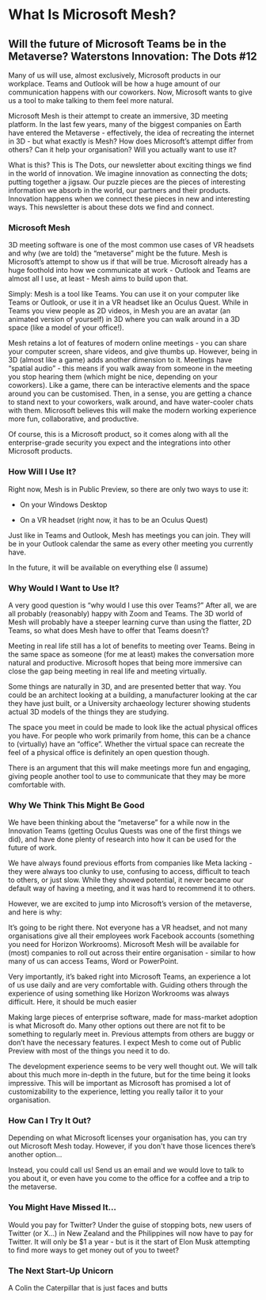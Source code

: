 # What Is Microsoft Mesh?
## Will the future of Microsoft Teams be in the Metaverse? Waterstons Innovation: The Dots #12

Many of us will use, almost exclusively, Microsoft products in our workplace. Teams and Outlook will be how a huge amount of our communication happens with our coworkers. Now, Microsoft wants to give us a tool to make talking to them feel more natural.

Microsoft Mesh is their attempt to create an immersive, 3D meeting platform. In the last few years, many of the biggest companies on Earth have entered the Metaverse - effectively, the idea of recreating the internet in 3D - but what exactly is Mesh? How does Microsoft’s attempt differ from others? Can it help your organisation? Will you actually want to use it?

What is this? This is The Dots, our newsletter about exciting things we find in the world of innovation. We imagine innovation as connecting the dots; putting together a jigsaw. Our puzzle pieces are the pieces of interesting information we absorb in the world, our partners and their products. Innovation happens when we connect these pieces in new and interesting ways. This newsletter is about these dots we find and connect.

### Microsoft Mesh
3D meeting software is one of the most common use cases of VR headsets and why (we are told) the “metaverse” might be the future. Mesh is Microsoft’s attempt to show us if that will be true. Microsoft already has a huge foothold into how we communicate at work - Outlook and Teams are almost all I use, at least - Mesh aims to build upon that.

Simply: Mesh is a tool like Teams. You can use it on your computer like Teams or Outlook, or use it in a VR headset like an Oculus Quest. While in Teams you view people as 2D videos, in Mesh you are an avatar (an animated version of yourself) in 3D where you can walk around in a 3D space (like a model of your office!).

Mesh retains a lot of features of modern online meetings - you can share your computer screen, share videos, and give thumbs up. However, being in 3D (almost like a game) adds another dimension to it. Meetings have “spatial audio” - this means if you walk away from someone in the meeting you stop hearing them (which might be nice, depending on your coworkers). Like a game, there can be interactive elements and the space around you can be customised. Then, in a sense, you are getting a chance to stand next to your coworkers, walk around, and have water-cooler chats with them. Microsoft believes this will make the modern working experience more fun, collaborative, and productive.

Of course, this is a Microsoft product, so it comes along with all the enterprise-grade security you expect and the integrations into other Microsoft products.

### How Will I Use It?
Right now, Mesh is in Public Preview, so there are only two ways to use it:

* On your Windows Desktop

* On a VR headset (right now, it has to be an Oculus Quest)

Just like in Teams and Outlook, Mesh has meetings you can join. They will be in your Outlook calendar the same as every other meeting you currently have.

In the future, it will be available on everything else (I assume)

### Why Would I Want to Use It?
A very good question is “why would I use this over Teams?” After all, we are all probably (reasonably) happy with Zoom and Teams. The 3D world of Mesh will probably have a steeper learning curve than using the flatter, 2D Teams, so what does Mesh have to offer that Teams doesn’t?

Meeting in real life still has a lot of benefits to meeting over Teams. Being in the same space as someone (for me at least) makes the conversation more natural and productive. Microsoft hopes that being more immersive can close the gap being meeting in real life and meeting virtually.

Some things are naturally in 3D, and are presented better that way. You could be an architect looking at a building, a manufacturer looking at the car they have just built, or a University archaeology lecturer showing students actual 3D models of the things they are studying.

The space you meet in could be made to look like the actual physical offices you have. For people who work primarily from home, this can be a chance to (virtually) have an “office”. Whether the virtual space can recreate the feel of a physical office is definitely an open question though.

There is an argument that this will make meetings more fun and engaging, giving people another tool to use to communicate that they may be more comfortable with.

### Why We Think This Might Be Good
We have been thinking about the “metaverse” for a while now in the Innovation Teams (getting Oculus Quests was one of the first things we did), and have done plenty of research into how it can be used for the future of work.

We have always found previous efforts from companies like Meta lacking - they were always too clunky to use, confusing to access, difficult to teach to others, or just slow. While they showed potential, it never became our default way of having a meeting, and it was hard to recommend it to others.

However, we are excited to jump into Microsoft’s version of the metaverse, and here is why:

It’s going to be right there. Not everyone has a VR headset, and not many organisations give all their employees work Facebook accounts (something you need for Horizon Workrooms). Microsoft Mesh will be available for (most) companies to roll out across their entire organisation - similar to how many of us can access Teams, Word or PowerPoint.

Very importantly, it’s baked right into Microsoft Teams, an experience a lot of us use daily and are very comfortable with. Guiding others through the experience of using something like Horizon Workrooms was always difficult. Here, it should be much easier

Making large pieces of enterprise software, made for mass-market adoption is what Microsoft do. Many other options out there are not fit to be something to regularly meet in. Previous attempts from others are buggy or don’t have the necessary features. I expect Mesh to come out of Public Preview with most of the things you need it to do.

The development experience seems to be very well thought out. We will talk about this much more in-depth in the future, but for the time being it looks impressive. This will be important as Microsoft has promised a lot of customizability to the experience, letting you really tailor it to your organisation.

### How Can I Try It Out?
Depending on what Microsoft licenses your organisation has, you can try out Microsoft Mesh today. However, if you don't have those licences there’s another option...

Instead, you could call us! Send us an email and we would love to talk to you about it, or even have you come to the office for a coffee and a trip to the metaverse.

### You Might Have Missed It…
Would you pay for Twitter? Under the guise of stopping bots, new users of Twitter (or X…) in New Zealand and the Philippines will now have to pay for Twitter. It will only be $1 a year - but is it the start of Elon Musk attempting to find more ways to get money out of you to tweet?

### The Next Start-Up Unicorn
A Colin the Caterpillar that is just faces and butts

